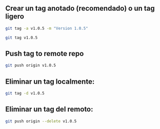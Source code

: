 ## Crear un tag anotado (recomendado) o un tag ligero
```bash
git tag -a v1.0.5 -m "Version 1.0.5"
```

```bash
git tag v1.0.5
```

## Push tag to remote repo
```bash
git push origin v1.0.5
```

## Eliminar un tag localmente:
```bash
git tag -d v1.0.5
```

## Eliminar un tag del remoto:
```bash
git push origin --delete v1.0.5
```